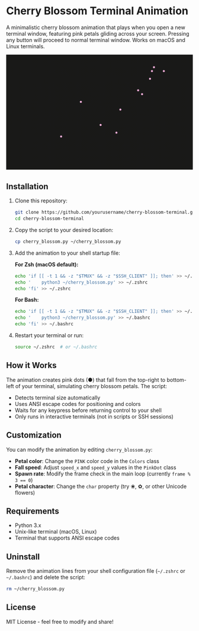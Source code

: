 # Cherry Blossom Terminal Animation

A minimalistic cherry blossom animation that plays when you open a new terminal window, featuring pink petals gliding across your screen. Pressing any button will proceed to normal terminal window. Works on macOS and Linux terminals.

![Demo](Demo.gif)

## Installation
       
1. Clone this repository:
   ```bash
   git clone https://github.com/yourusername/cherry-blossom-terminal.git
   cd cherry-blossom-terminal
   ```

2. Copy the script to your desired location:
   ```bash
   cp cherry_blossom.py ~/cherry_blossom.py
   ```

3. Add the animation to your shell startup file:

   **For Zsh (macOS default):**
   ```bash
   echo 'if [[ -t 1 && -z "$TMUX" && -z "$SSH_CLIENT" ]]; then' >> ~/.zshrc
   echo '    python3 ~/cherry_blossom.py' >> ~/.zshrc
   echo 'fi' >> ~/.zshrc
   ```

   **For Bash:**
   ```bash
   echo 'if [[ -t 1 && -z "$TMUX" && -z "$SSH_CLIENT" ]]; then' >> ~/.bashrc
   echo '    python3 ~/cherry_blossom.py' >> ~/.bashrc
   echo 'fi' >> ~/.bashrc
   ```

4. Restart your terminal or run:
   ```bash
   source ~/.zshrc  # or ~/.bashrc
   ```

## How it Works

The animation creates pink dots (●) that fall from the top-right to bottom-left of your terminal, simulating cherry blossom petals. The script:

- Detects terminal size automatically
- Uses ANSI escape codes for positioning and colors
- Waits for any keypress before returning control to your shell
- Only runs in interactive terminals (not in scripts or SSH sessions)

## Customization

You can modify the animation by editing `cherry_blossom.py`:

- **Petal color**: Change the `PINK` color code in the `Colors` class
- **Fall speed**: Adjust `speed_x` and `speed_y` values in the `PinkDot` class
- **Spawn rate**: Modify the frame check in the main loop (currently `frame % 3 == 0`)
- **Petal character**: Change the `char` property (try ❀, ✿, or other Unicode flowers)

## Requirements

- Python 3.x
- Unix-like terminal (macOS, Linux)
- Terminal that supports ANSI escape codes

## Uninstall

Remove the animation lines from your shell configuration file (`~/.zshrc` or `~/.bashrc`) and delete the script:

```bash
rm ~/cherry_blossom.py
```

## License

MIT License - feel free to modify and share!
